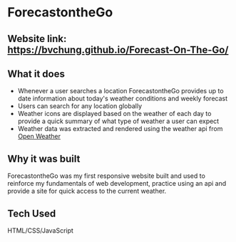 # ForecastontheGo

## Website link: https://bvchung.github.io/Forecast-On-The-Go/

## What it does

- Whenever a user searches a location ForecastontheGo provides up to date information about today's weather conditions and weekly forecast
- Users can search for any location globally
- Weather icons are displayed based on the weather of each day to provide a quick summary of what type of weather a user can expect
- Weather data was extracted and rendered using the weather api from [Open Weather](https://openweathermap.org/api)

## Why it was built

ForecastontheGo was my first responsive website built and used to reinforce my fundamentals of web development, practice using an api and provide a site for quick access to the current weather.

## Tech Used

HTML/CSS/JavaScript
